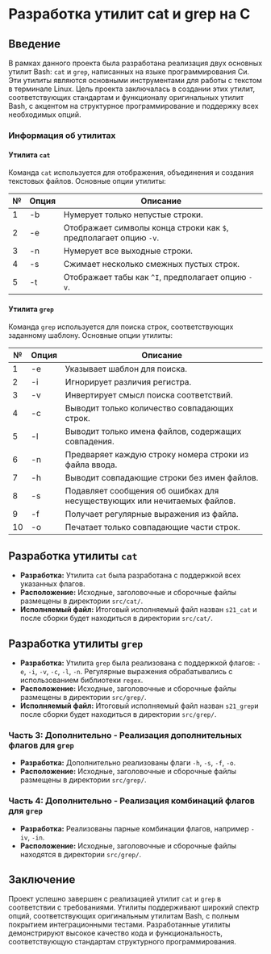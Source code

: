 # Разработка утилит cat и grep на С

## Введение

В рамках данного проекта была разработана реализация двух основных утилит Bash: `cat` и `grep`, написанных на языке программирования Си. Эти утилиты являются основными инструментами для работы с текстом в терминале Linux. Цель проекта заключалась в создании этих утилит, соответствующих стандартам и функционалу оригинальных утилит Bash, с акцентом на структурное программирование и поддержку всех необходимых опций.

### Информация об утилитах

#### Утилита `cat`

Команда `cat` используется для отображения, объединения и создания текстовых файлов. Основные опции утилиты:

| № | Опция  | Описание                                                   |
|---|--------|------------------------------------------------------------|
| 1 | -b     | Нумерует только непустые строки.                           |
| 2 | -e     | Отображает символы конца строки как `$`, предполагает опцию `-v`. |
| 3 | -n     | Нумерует все выходные строки.                              |
| 4 | -s     | Сжимает несколько смежных пустых строк.                    |
| 5 | -t     | Отображает табы как `^I`, предполагает опцию `-v`.          |

#### Утилита `grep`

Команда `grep` используется для поиска строк, соответствующих заданному шаблону. Основные опции утилиты:

| № | Опция  | Описание                                                   |
|---|--------|------------------------------------------------------------|
| 1 | -e     | Указывает шаблон для поиска.                               |
| 2 | -i     | Игнорирует различия регистра.                             |
| 3 | -v     | Инвертирует смысл поиска соответствий.                     |
| 4 | -c     | Выводит только количество совпадающих строк.               |
| 5 | -l     | Выводит только имена файлов, содержащих совпадения.        |
| 6 | -n     | Предваряет каждую строку номера строки из файла ввода.      |
| 7 | -h     | Выводит совпадающие строки без имен файлов.                |
| 8 | -s     | Подавляет сообщения об ошибках для несуществующих или нечитаемых файлов. |
| 9 | -f     | Получает регулярные выражения из файла.                    |
| 10| -o     | Печатает только совпадающие части строк.                   |

## Разработка утилиты `cat`

- **Разработка:** Утилита `cat` была разработана с поддержкой всех указанных флагов.
- **Расположение:** Исходные, заголовочные и сборочные файлы размещены в директории `src/cat/`.
- **Исполняемый файл:** Итоговый исполняемый файл назван `s21_cat` и после сборки будет находиться в директории `src/cat/`.

## Разработка утилиты `grep`

- **Разработка:** Утилита `grep` была реализована с поддержкой флагов: `-e`, `-i`, `-v`, `-c`, `-l`, `-n`. Регулярные выражения обрабатывались с использованием библиотеки `regex`.
- **Расположение:** Исходные, заголовочные и сборочные файлы размещены в директории `src/grep/`.
- **Исполняемый файл:** Итоговый исполняемый файл назван `s21_grep`и после сборки будет находиться  в директории `src/grep/`.

### Часть 3: Дополнительно - Реализация дополнительных флагов для `grep`

- **Разработка:** Дополнительно реализованы флаги `-h`, `-s`, `-f`, `-o`.
- **Расположение:** Исходные, заголовочные и сборочные файлы размещены в директории `src/grep/`.


### Часть 4: Дополнительно - Реализация комбинаций флагов для `grep`

- **Разработка:** Реализованы парные комбинации флагов, например `-iv`, `-in`.
- **Расположение:** Исходные, заголовочные и сборочные файлы находятся в директории `src/grep/`.


## Заключение

Проект успешно завершен с реализацией утилит `cat` и `grep` в соответствии с требованиями. Утилиты поддерживают широкий спектр опций, соответствующих оригинальным утилитам Bash, с полным покрытием интеграционными тестами. Разработанные утилиты демонстрируют высокое качество кода и функциональность, соответствующую стандартам структурного программирования.
